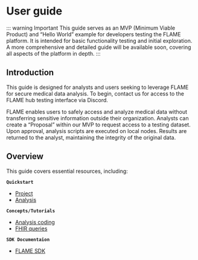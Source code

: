 # User guide
::: warning Important
This guide serves as an MVP (Minimum Viable Product) and “Hello World” example for developers testing the FLAME platform.
It is intended for basic functionality testing and initial exploration. A more comprehensive and detailed guide will be
available soon, covering all aspects of the platform in depth.
:::
## Introduction
This guide is designed for analysts and users seeking to leverage FLAME for secure medical data analysis.
To begin, contact us for access to the FLAME hub testing interface via Discord.

FLAME enables users to safely access and analyze medical data without transferring sensitive information outside their organization.
Analysts can create a “Proposal” within our MVP to request access to a testing dataset.
Upon approval, analysis scripts are executed on local nodes. Results are returned to the analyst, maintaining the integrity of the original data.

## Overview
This guide covers essential resources, including:

**`Quickstart`**
- [Project](/guide/user/project)
- [Analysis](/guide/user/analysis)

**`Concepts/Tutorials`**
- [Analysis coding](/guide/user/analysis-coding)
- [FHIR queries](/guide/user/fhir-query)

**`SDK Documentaion`**
- [FLAME SDK](/guide/user/sdk-core-doc.md)
